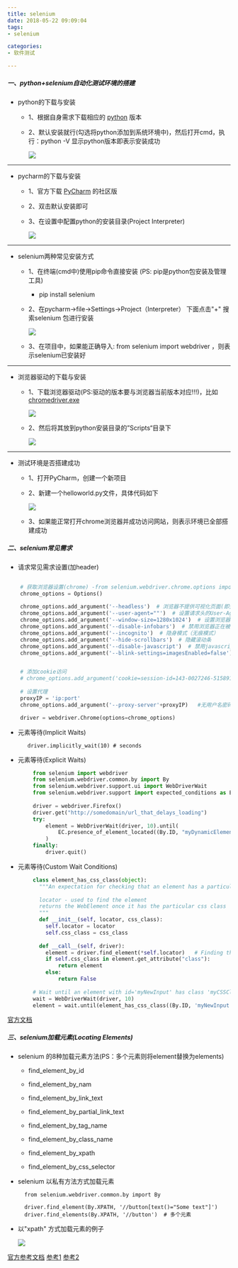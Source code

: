 ```yaml
---
title: selenium
date: 2018-05-22 09:09:04
tags: 
- selenium

categories:
- 软件测试

---
```


##### 一、python+selenium自动化测试环境的搭建

* python的下载与安装

    * 1、根据自身需求下载相应的 [python](https://www.python.org/downloads/) 版本
    
    * 2、默认安装就行(勾选将python添加到系统环境中)，然后打开cmd，执行：python -V 显示python版本即表示安装成功
    
        ![](https://gitee.com/kolenj/BlogImages/raw/master/20200612002801.png)

---

* pycharm的下载与安装

    * 1、官方下载 [PyCharm](https://www.jetbrains.com/pycharm/download/#section=windows) 的社区版

    * 2、双击默认安装即可
    
    * 3、在设置中配置python的安装目录(Project Interpreter)
    
        ![](https://gitee.com/kolenj/BlogImages/raw/master/20200612003415.png)

---

* selenium两种常见安装方式

    * 1、在终端(cmd中)使用pip命令直接安装 (PS: pip是python包安装及管理工具)
        * pip install selenium
    
    * 2、在pycharm->file->Settings->Project（Interpreter） 下面点击"+" 搜索selenium 包进行安装
    
        ![](https://gitee.com/kolenj/BlogImages/raw/master/20200611235446.png)
      
    * 3、在项目中，如果能正确导入: from selenium import webdriver ，则表示selenium已安装好 

---

* 浏览器驱动的下载与安装
 
    * 1、下载浏览器驱动(PS:驱动的版本要与浏览器当前版本对应!!!)，比如 [chromedriver.exe](https://sites.google.com/a/chromium.org/chromedriver/downloads)
        
         ![](https://gitee.com/kolenj/BlogImages/raw/master/20200612000850.png)
        
    * 2、然后将其放到python安装目录的”Scripts“目录下
    
         ![](https://gitee.com/kolenj/BlogImages/raw/master/20200612001946.png)

---
        
* 测试环境是否搭建成功

    * 1、打开PyCharm，创建一个新项目
    * 2、新建一个helloworld.py文件，具体代码如下
    
        ![](https://gitee.com/kolenj/BlogImages/raw/master/20200612004445.png)
    
    * 3、如果能正常打开chrome浏览器并成功访问网站，则表示环境已全部搭建成功
       


##### 二、selenium常见需求

* 请求常见需求设置(加header)

```python
    
    # 获取浏览器设置(chrome) -from selenium.webdriver.chrome.options import Options
    chrome_options = Options()
    
    chrome_options.add_argument('--headless')  # 浏览器不提供可视化页面(即无头模式)
    chrome_options.add_argument('--user-agent=""')  # 设置请求头的User-Agent
    chrome_options.add_argument('--window-size=1280x1024')  # 设置浏览器窗口大小，（--start-maximized  # 全屏窗口）
    chrome_options.add_argument('--disable-infobars')  # 禁用浏览器正在被自动化程序控制的提示
    chrome_options.add_argument('--incognito')  # 隐身模式（无痕模式）
    chrome_options.add_argument('--hide-scrollbars')  # 隐藏滚动条
    chrome_options.add_argument('--disable-javascript')  # 禁用javascript
    chrome_options.add_argument('--blink-settings=imagesEnabled=false')  # 不加载图片, 提升速度


    # 添加cookie访问
    # chrome_options.add_argument('cookie=session-id=143-0027246-5158912')
    
    # 设置代理
    proxyIP = 'ip:port'
    chrome_options.add_argument('--proxy-server'+proxyIP)   #无用户名密码认证的代理

    driver = webdriver.Chrome(options=chrome_options)
```

* 元素等待(Implicit Waits)   
   
         driver.implicitly_wait(10) # seconds
 
         
* 元素等待(Explicit Waits)


```python
        from selenium import webdriver
        from selenium.webdriver.common.by import By
        from selenium.webdriver.support.ui import WebDriverWait
        from selenium.webdriver.support import expected_conditions as EC
        
        driver = webdriver.Firefox()
        driver.get("http://somedomain/url_that_delays_loading")
        try:
            element = WebDriverWait(driver, 10).until(
                EC.presence_of_element_located((By.ID, "myDynamicElement"))
            )
        finally:
            driver.quit()
```
       
* 元素等待(Custom Wait Conditions) 

```python
        class element_has_css_class(object):
          """An expectation for checking that an element has a particular css class.
        
          locator - used to find the element
          returns the WebElement once it has the particular css class
          """
          def __init__(self, locator, css_class):
            self.locator = locator
            self.css_class = css_class
        
          def __call__(self, driver):
            element = driver.find_element(*self.locator)   # Finding the referenced element
            if self.css_class in element.get_attribute("class"):
                return element
            else:
                return False
        
        # Wait until an element with id='myNewInput' has class 'myCSSClass'
        wait = WebDriverWait(driver, 10)
        element = wait.until(element_has_css_class((By.ID, 'myNewInput'), "myCSSClass"))
```

[官方文档](https://selenium-python.readthedocs.io/waits.html)


##### 三、selenium加载元素(Locating Elements)

* selenium 的8种加载元素方法(PS：多个元素则将element替换为elements)

    * find_element_by_id
    * find_element_by_nam
    * find_element_by_link_text
    * find_element_by_partial_link_text
    * find_element_by_tag_name
    * find_element_by_class_name
    
    * find_element_by_xpath
    * find_element_by_css_selector
    
* selenium 以私有方法方式加载元素
    
        from selenium.webdriver.common.by import By
    
        driver.find_element(By.XPATH, '//button[text()="Some text"]')
        driver.find_elements(By.XPATH, '//button')  # 多个元素

* 以"xpath" 方式加载元素的例子

     ![](https://gitee.com/kolenj/BlogImages/raw/master/20200612084558.png)

[官方参考文档](https://selenium-python.readthedocs.io/locating-elements.html#locating-elements)
[参考1](https://saucelabs.com/resources/articles/selenium-tips-css-selectors)
[参考2](https://www.cnblogs.com/zidonghua/p/7430083.html#_label3)


   
